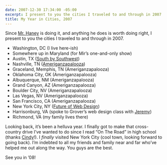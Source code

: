 ```yaml
---
date: 2007-12-30 17:34:00 -05:00
excerpt: I present to you the cities I traveled to and through in 2007.
title: My Year in Cities, 2007
---
```


Since [Mr. Haney](http://patrickhaney.com/thinktank/2007/12/30/my-year-in-cities-2007) is doing it, and anything he does is worth doing right, I present to you the cities I traveled to and through in 2007.

- Washington, DC (I live here-ish)
- Somewhere up in Maryland (for Mir’s one-and-only show)
- Austin, TX ([South by Southwest](http://www.sxsw.com/))
- Nashville, TN ([Ameriganzapalooza](http://flickr.com/photos/jgarber/sets/72157600158273499/))
- Graceland, Memphis, TN (Ameriganzapalooza)
- Oklahoma City, OK (Ameriganzapalooza)
- Albuquerque, NM (Ameriganzapalooza)
- Grand Canyon, AZ (Ameriganzapalooza)
- Boulder City, NV (Ameriganzapalooza)
- Las Vegas, NV (Ameriganzapalooza)
- San Francisco, CA (Ameriganzapalooza)
- New York City, NY ([Future of Web Design](http://www.futureofwebdesign.com/))
- Harrisonburg, VA (spoke to Grover’s web design class with [Jeremy](http://www.carbauja.com/))
- Richmond, VA (my family lives there)

Looking back, it’s been a helluva year. I finally got to make that cross-country drive I’ve wanted to do since I read “On The Road” in high school (thanks [Cindy](http://www.cindyli.com/)!). I <em>finally</em> visited New York City (cool town, looking forward to going back). I’m indebted to all my friends and family near and far who’ve helped me out along the way. You guys are the best.

See you in ’08!